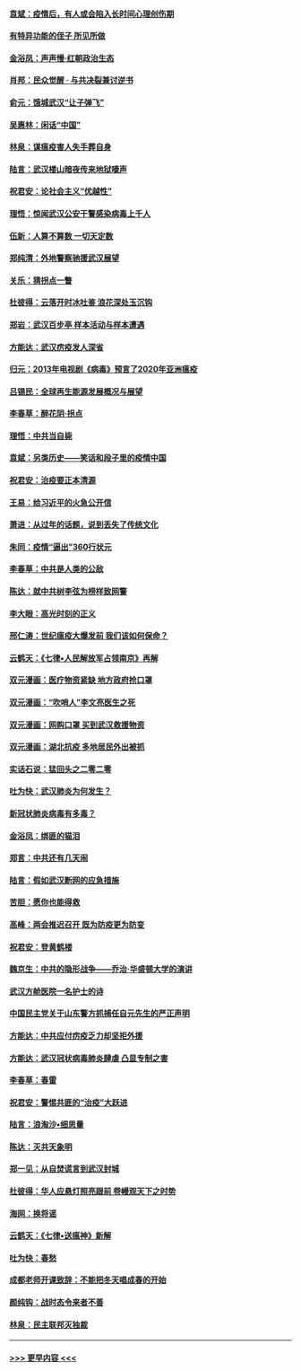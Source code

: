 #### [袁斌：疫情后，有人或会陷入长时间心理创伤期](../pages/nsc993/n11901514.md?t=02290831) 
#### [有特异功能的侄子 所见所做](../pages/nsc993/n11901154.md?t=02290831) 
#### [金浴凤：声声慢‧红朝政治生态](../pages/nsc993/n11899553.md?t=02290831) 
#### [肖邦：民众觉醒 · 与共决裂兼讨逆书](../pages/nsc993/n11898435.md?t=02290831) 
#### [俞元：饿城武汉“让子弹飞”](../pages/nsc993/n11898344.md?t=02290831) 
#### [吴惠林：闲话“中国”](../pages/nsc993/n11898182.md?t=02290831) 
#### [林泉：谋瘟疫害人失手葬自身](../pages/nsc993/n11897892.md?t=02290831) 
#### [陆言：武汉楼山暗夜传来地狱嚎声](../pages/nsc993/n11897033.md?t=02290831) 
#### [祝君安：论社会主义“优越性”](../pages/nsc993/n11897005.md?t=02290831) 
#### [理悟：惊闻武汉公安干警感染病毒上千人](../pages/nsc993/n11896947.md?t=02290831) 
#### [伍新：人算不算数 一切天定数](../pages/nsc993/n11893372.md?t=02290831) 
#### [郑纯清：外地警察驰援武汉展望](../pages/nsc993/n11893115.md?t=02290831) 
#### [关乐：猜拐点一瞥](../pages/nsc993/n11893020.md?t=02290831) 
#### [杜彼得：云落开时冰吐鉴 浪花深处玉沉钩](../pages/nsc993/n11892107.md?t=02290831) 
#### [郑岩：武汉百步亭 样本活动与样本遭遇](../pages/nsc993/n11892310.md?t=02290831) 
#### [方能达：武汉疠疫发人深省](../pages/nsc993/n11891376.md?t=02290831) 
#### [归元：2013年电视剧《病毒》预言了2020年亚洲瘟疫](../pages/nsc993/n11891126.md?t=02290831) 
#### [吕锡民：全球再生能源发展概况与展望](../pages/nsc993/n11890613.md?t=02290831) 
#### [李春草：醉花阴·拐点](../pages/nsc993/n11890567.md?t=02290831) 
#### [理悟：中共当自毙](../pages/nsc993/n11890559.md?t=02290831) 
#### [袁斌：另类历史——笑话和段子里的疫情中国](../pages/nsc993/n11889243.md?t=02290831) 
#### [祝君安：治疫要正本清源](../pages/nsc993/n11889085.md?t=02290831) 
#### [王易：给习近平的火急公开信](../pages/nsc993/n11888225.md?t=02290831) 
#### [萧进：从过年的话题，说到丢失了传统文化](../pages/nsc993/n11887732.md?t=02290831) 
#### [朱同：疫情“逼出”360行状元](../pages/nsc993/n11887678.md?t=02290831) 
#### [李春草：中共是人类的公敌](../pages/nsc993/n11887656.md?t=02290831) 
#### [陈达：就中共树李弦为榜样致网警](../pages/nsc993/n11887625.md?t=02290831) 
#### [李大眼：高光时刻的正义](../pages/nsc993/n11887585.md?t=02290831) 
#### [邢仁涛：世纪瘟疫大爆发前 我们该如何保命？](../pages/nsc993/n11887535.md?t=02290831) 
#### [云鹤天：《七律▪人民解放军占领南京》再解](../pages/nsc993/n11887524.md?t=02290831) 
#### [双元漫画：医疗物资紧缺 地方政府抢口罩](../pages/nsc993/n11884744.md?t=02290831) 
#### [双元漫画：“吹哨人”李文亮医生之死](../pages/nsc993/n11884705.md?t=02290831) 
#### [双元漫画：网购口罩 买到武汉救援物资](../pages/nsc993/n11884670.md?t=02290831) 
#### [双元漫画：湖北抗疫 多地居民外出被抓](../pages/nsc993/n11884643.md?t=02290831) 
#### [实话石说：猛回头之二零二零](../pages/nsc993/n11883968.md?t=02290831) 
#### [吐为快：武汉肺炎为何发生？](../pages/nsc993/n11882180.md?t=02290831) 
#### [新冠状肺炎病毒有多毒？](../pages/nsc993/n11881790.md?t=02290831) 
#### [金浴凤：绑匪的猫泪](../pages/nsc993/n11880664.md?t=02290831) 
#### [郑言：中共还有几天闹](../pages/nsc993/n11880645.md?t=02290831) 
#### [陆言：假如武汉断网的应急措施](../pages/nsc993/n11880619.md?t=02290831) 
#### [苦胆：愿你也能得救](../pages/nsc993/n11880601.md?t=02290831) 
#### [高峰：两会推迟召开  既为防疫更为防变](../pages/nsc993/n11879977.md?t=02290831) 
#### [祝君安：登黄鹤楼](../pages/nsc993/n11880583.md?t=02290831) 
#### [魏京生：中共的隐形战争——乔治‧华盛顿大学的演讲](../pages/nsc993/n11879765.md?t=02290831) 
#### [武汉方舱医院一名护士的诗](../pages/nsc993/n11878480.md?t=02290831) 
#### [中国民主党关于山东警方抓捕任自元先生的严正声明](../pages/nsc993/n11877506.md?t=02290831) 
#### [方能达：中共应付疠疫乏力却坚拒外援](../pages/nsc993/n11877497.md?t=02290831) 
#### [方能达：武汉冠状病毒肺炎肆虐 凸显专制之害](../pages/nsc993/n11877475.md?t=02290831) 
#### [李春草：春雷](../pages/nsc993/n11876287.md?t=02290831) 
#### [祝君安：警惕共匪的“治疫”大跃进](../pages/nsc993/n11876084.md?t=02290831) 
#### [陆言：浪淘沙•细思量](../pages/nsc993/n11876071.md?t=02290831) 
#### [陈达：灭共天象明](../pages/nsc993/n11876063.md?t=02290831) 
#### [郑一见：从自焚谎言到武汉封城](../pages/nsc993/n11875621.md?t=02290831) 
#### [杜彼得：华人应悬灯照亮跟前 卷幔观天下之时势](../pages/nsc993/n11874822.md?t=02290831) 
#### [海网：换将谣](../pages/nsc993/n11873712.md?t=02290831) 
#### [云鹤天：《七律▪送瘟神》新解](../pages/nsc993/n11873598.md?t=02290831) 
#### [吐为快：春愁](../pages/nsc993/n11872801.md?t=02290831) 
#### [成都老师开课致辞：不能把冬天唱成春的开始](../pages/nsc993/n11872653.md?t=02290831) 
#### [颜纯钩：战时态令来者不善](../pages/nsc993/n11872011.md?t=02290831) 
#### [林泉：民主联邦灭独裁](../pages/nsc993/n11870998.md?t=02290831) 

----
#### [ >>> 更早内容 <<< ](../indexes/nsc993-earlier.md)
